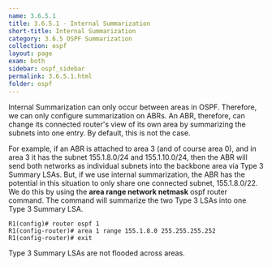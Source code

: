 ```yaml
---
name: 3.6.5.1
title: 3.6.5.1 - Internal Summarization
short-title: Internal Summarization
category: 3.6.5 OSPF Summarization
collection: ospf
layout: page
exam: both
sidebar: ospf_sidebar
permalink: 3.6.5.1.html
folder: ospf
---
```

Internal Summarization can only occur between areas in OSPF. Therefore, we can only configure summarization on ABRs. An ABR, therefore, can change its connected router's view of its own area by summarizing the subnets into one entry. By default, this is not the case.

For example, if an ABR is attached to area 3 (and of course area 0), and in area 3 it has the subnet 155.1.8.0/24 and 155.1.10.0/24, then the ABR will send both networks as individual subnets into the backbone area via Type 3 Summary LSAs. But, if we use internal summarization, the ABR has the potential in this situation to only share one connected subnet, 155.1.8.0/22. We do this by using the **area range network netmask** ospf router command. The command will summarize the two Type 3 LSAs into one Type 3 Summary LSA.
```
R1(config)# router ospf 1
R1(config-router)# area 1 range 155.1.8.0 255.255.255.252
R1(config-router)# exit
```

Type 3 Summary LSAs are not flooded across areas.
